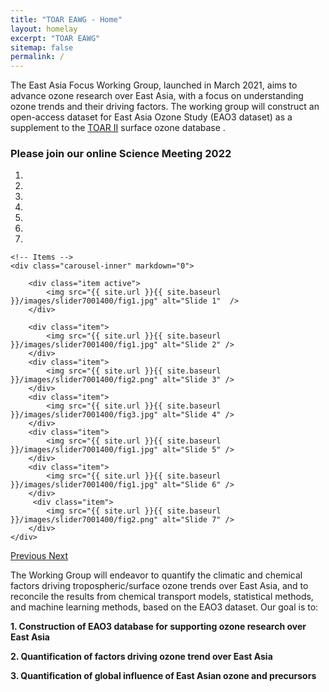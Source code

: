 ```yaml
---
title: "TOAR EAWG - Home"
layout: homelay
excerpt: "TOAR EAWG"
sitemap: false
permalink: /
---
```


The East Asia Focus Working Group, launched in March 2021, aims to advance ozone research over East Asia, with a focus on understanding ozone trends and their driving factors. The working group will construct an open-access dataset for East Asia Ozone Study (EAO3 dataset) as a supplement to the [TOAR II](https://igacproject.org/activities/TOAR/TOAR-II) surface ozone database
.

### Please join our online Science Meeting 2022

<div markdown="0" id="carousel" class="carousel slide" data-ride="carousel" data-interval="5000" data-pause="hover" >
    <!-- Menu -->
    <ol class="carousel-indicators">
        <li data-target="#carousel" data-slide-to="0" class="active"></li>
        <li data-target="#carousel" data-slide-to="1"></li>
        <li data-target="#carousel" data-slide-to="2"></li>
        <li data-target="#carousel" data-slide-to="3"></li>
        <li data-target="#carousel" data-slide-to="4"></li>
        <li data-target="#carousel" data-slide-to="5"></li>
        <li data-target="#carousel" data-slide-to="6"></li>
    </ol>

    <!-- Items -->
    <div class="carousel-inner" markdown="0">

        <div class="item active">
            <img src="{{ site.url }}{{ site.baseurl }}/images/slider7001400/fig1.jpg" alt="Slide 1"  />
        </div>

        <div class="item">
            <img src="{{ site.url }}{{ site.baseurl }}/images/slider7001400/fig1.jpg" alt="Slide 2" />
        </div>
        <div class="item">
            <img src="{{ site.url }}{{ site.baseurl }}/images/slider7001400/fig2.png" alt="Slide 3" />
        </div>
        <div class="item">
            <img src="{{ site.url }}{{ site.baseurl }}/images/slider7001400/fig3.jpg" alt="Slide 4" />
        </div>
        <div class="item">
            <img src="{{ site.url }}{{ site.baseurl }}/images/slider7001400/fig1.jpg" alt="Slide 5" />
        </div>
        <div class="item">
            <img src="{{ site.url }}{{ site.baseurl }}/images/slider7001400/fig1.jpg" alt="Slide 6" />
        </div>       
         <div class="item">
            <img src="{{ site.url }}{{ site.baseurl }}/images/slider7001400/fig2.png" alt="Slide 7" />
        </div>
    </div>
  <a class="left carousel-control" href="#carousel" role="button" data-slide="prev">
    <span class="glyphicon glyphicon-chevron-left" aria-hidden="true"></span>
    <span class="sr-only">Previous</span>
  </a>
  <a class="right carousel-control" href="#carousel" role="button" data-slide="next">
    <span class="glyphicon glyphicon-chevron-right" aria-hidden="true"></span>
    <span class="sr-only">Next</span>
  </a>
</div>

The Working Group will endeavor to quantify the climatic and chemical factors driving tropospheric/surface ozone trends over East Asia, and to reconcile the results from chemical transport models, statistical methods, and machine learning methods, based on the EAO3 dataset. Our goal is to:

**1. Construction of EAO3 database for supporting ozone research over East Asia**

**2. Quantification of factors driving ozone trend over East Asia**

**3. Quantification of global influence of East Asian ozone and precursors**

